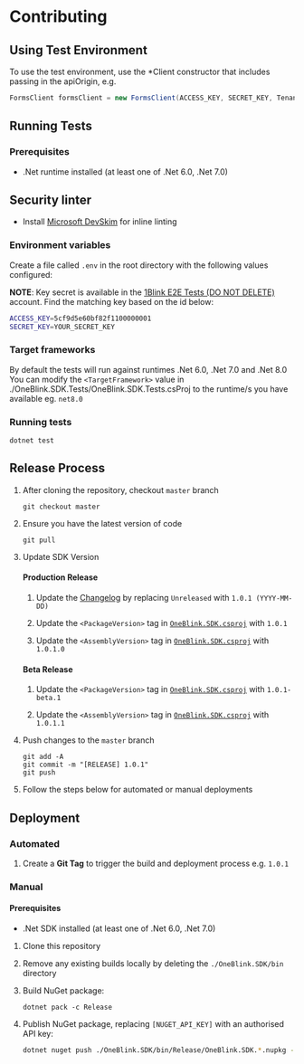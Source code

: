 # Contributing

## Using Test Environment

To use the test environment, use the \*Client constructor that includes passing in the apiOrigin, e.g.

```c#
FormsClient formsClient = new FormsClient(ACCESS_KEY, SECRET_KEY, TenantName.ONEBLINK_TEST);
```

## Running Tests

### Prerequisites

-   .Net runtime installed (at least one of .Net 6.0, .Net 7.0)

## Security linter

-   Install [Microsoft DevSkim](https://github.com/Microsoft/DevSkim) for inline linting

### Environment variables

Create a file called `.env` in the root directory with the following values configured:

**NOTE**: Key secret is available in the [1Blink E2E Tests (DO NOT DELETE)](https://console.test.oneblink.io/organisations/5c58beb2ff59481100000002/keys) account. Find the matching key based on the id below:

```sh
ACCESS_KEY=5cf9d5e60bf82f1100000001
SECRET_KEY=YOUR_SECRET_KEY
```

### Target frameworks

By default the tests will run against runtimes .Net 6.0, .Net 7.0 and .Net 8.0
You can modify the `<TargetFramework>` value in ./OneBlink.SDK.Tests/OneBlink.SDK.Tests.csProj to the runtime/s you have available eg. `net8.0`

### Running tests

```
dotnet test
```

## Release Process

1.  After cloning the repository, checkout `master` branch

    ```
    git checkout master
    ```

1.  Ensure you have the latest version of code

    ```
    git pull
    ```

1.  Update SDK Version

    #### Production Release

    1.  Update the [Changelog](./CHANGELOG.md) by replacing `Unreleased` with `1.0.1 (YYYY-MM-DD)`

    1.  Update the `<PackageVersion>` tag in [`OneBlink.SDK.csproj`](./OneBlink.SDK/OneBlink.SDK.csproj) with `1.0.1`

    1.  Update the `<AssemblyVersion>` tag in [`OneBlink.SDK.csproj`](./OneBlink.SDK/OneBlink.SDK.csproj) with `1.0.1.0`

    #### Beta Release

    1.  Update the `<PackageVersion>` tag in [`OneBlink.SDK.csproj`](./OneBlink.SDK/OneBlink.SDK.csproj) with `1.0.1-beta.1`

    1.  Update the `<AssemblyVersion>` tag in [`OneBlink.SDK.csproj`](./OneBlink.SDK/OneBlink.SDK.csproj) with `1.0.1.1`

1.  Push changes to the `master` branch

    ```
    git add -A
    git commit -m "[RELEASE] 1.0.1"
    git push
    ```

1.  Follow the steps below for automated or manual deployments

## Deployment

### Automated

1.  Create a **Git Tag** to trigger the build and deployment process e.g. `1.0.1`

### Manual

#### Prerequisites

-   .Net SDK installed (at least one of .Net 6.0, .Net 7.0)

1.  Clone this repository

1.  Remove any existing builds locally by deleting the `./OneBlink.SDK/bin` directory

1.  Build NuGet package:

    ```
    dotnet pack -c Release
    ```

1.  Publish NuGet package, replacing `[NUGET_API_KEY]` with an authorised API key:

    ```sh
    dotnet nuget push ./OneBlink.SDK/bin/Release/OneBlink.SDK.*.nupkg --api-key [NUGET_API_KEY]
    ```
